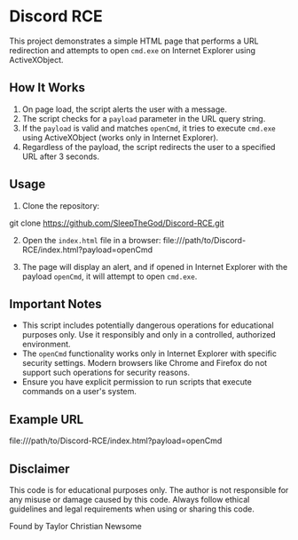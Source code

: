 # Discord RCE

This project demonstrates a simple HTML page that performs a URL redirection and attempts to open `cmd.exe` on Internet Explorer using ActiveXObject. 

## How It Works

1. On page load, the script alerts the user with a message.
2. The script checks for a `payload` parameter in the URL query string.
3. If the `payload` is valid and matches `openCmd`, it tries to execute `cmd.exe` using ActiveXObject (works only in Internet Explorer).
4. Regardless of the payload, the script redirects the user to a specified URL after 3 seconds.

## Usage

1. Clone the repository:

git clone https://github.com/SleepTheGod/Discord-RCE.git


2. Open the `index.html` file in a browser: file:///path/to/Discord-RCE/index.html?payload=openCmd


3. The page will display an alert, and if opened in Internet Explorer with the payload `openCmd`, it will attempt to open `cmd.exe`.

## Important Notes

- This script includes potentially dangerous operations for educational purposes only. Use it responsibly and only in a controlled, authorized environment.
- The `openCmd` functionality works only in Internet Explorer with specific security settings. Modern browsers like Chrome and Firefox do not support such operations for security reasons.
- Ensure you have explicit permission to run scripts that execute commands on a user's system.

## Example URL

file:///path/to/Discord-RCE/index.html?payload=openCmd


## Disclaimer

This code is for educational purposes only. The author is not responsible for any misuse or damage caused by this code. Always follow ethical guidelines and legal requirements when using or sharing this code.

Found by Taylor Christian Newsome 
